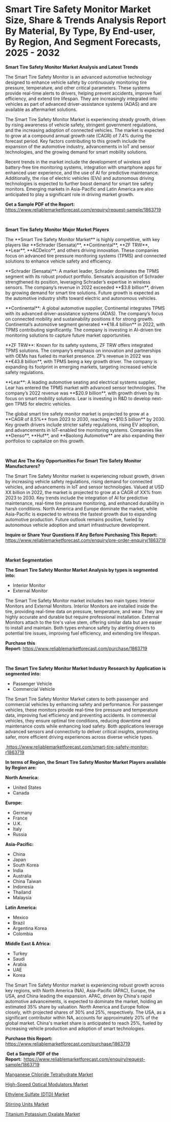 <p><h1>Smart Tire Safety Monitor Market Size, Share & Trends Analysis Report By Material, By Type, By End-user, By Region, And Segment Forecasts, 2025 - 2032</h1></p><p><strong>Smart Tire Safety Monitor Market Analysis and Latest Trends</strong></p>
<p><p>The Smart Tire Safety Monitor is an advanced automotive technology designed to enhance vehicle safety by continuously monitoring tire pressure, temperature, and other critical parameters. These systems provide real-time alerts to drivers, helping prevent accidents, improve fuel efficiency, and extend tire lifespan. They are increasingly integrated into vehicles as part of advanced driver-assistance systems (ADAS) and are available as aftermarket solutions.</p><p>The Smart Tire Safety Monitor Market is experiencing steady growth, driven by rising awareness of vehicle safety, stringent government regulations, and the increasing adoption of connected vehicles. The market is expected to grow at a compound annual growth rate (CAGR) of 7.4% during the forecast period. Key factors contributing to this growth include the expansion of the automotive industry, advancements in IoT and sensor technologies, and the growing demand for smart mobility solutions.</p><p>Recent trends in the market include the development of wireless and battery-free tire monitoring systems, integration with smartphone apps for enhanced user experience, and the use of AI for predictive maintenance. Additionally, the rise of electric vehicles (EVs) and autonomous driving technologies is expected to further boost demand for smart tire safety monitors. Emerging markets in Asia-Pacific and Latin America are also anticipated to play a significant role in driving market growth.</p></p>
<p><strong>Get a Sample PDF of the Report:&nbsp;</strong> <a href="https://www.reliablemarketforecast.com/enquiry/request-sample/1863719?utm_campaign=2015&utm_medium=2&utm_source=Github&utm_content=ia&utm_term=22012025&utm_id=smart-tire-safety-monitor">https://www.reliablemarketforecast.com/enquiry/request-sample/1863719</a></p>
<p>&nbsp;</p>
<p><strong>Smart Tire Safety Monitor Major Market Players</strong></p>
<p><p>The **Smart Tire Safety Monitor Market** is highly competitive, with key players like **Schrader (Sensata)**, **Continental**, **ZF TRW**, **Lear**, **ACDelco**, and others driving innovation. These companies focus on advanced tire pressure monitoring systems (TPMS) and connected solutions to enhance vehicle safety and efficiency.</p><p>**Schrader (Sensata)**: A market leader, Schrader dominates the TPMS segment with its robust product portfolio. Sensata’s acquisition of Schrader strengthened its position, leveraging Schrader’s expertise in wireless sensors. The company’s revenue in 2022 exceeded **$3.8 billion**, driven by growing demand for smart tire solutions. Future growth is expected as the automotive industry shifts toward electric and autonomous vehicles.</p><p>**Continental**: A global automotive supplier, Continental integrates TPMS with its advanced driver-assistance systems (ADAS). The company’s focus on connected mobility and sustainability positions it for strong growth. Continental’s automotive segment generated **€18.4 billion** in 2022, with TPMS contributing significantly. The company is investing in AI-driven tire monitoring solutions to capture future market opportunities.</p><p>**ZF TRW**: Known for its safety systems, ZF TRW offers integrated TPMS solutions. The company’s emphasis on innovation and partnerships with OEMs has fueled its market presence. ZF’s revenue in 2022 was **€43.8 billion**, with TPMS being a key growth driver. The company is expanding its footprint in emerging markets, targeting increased vehicle safety regulations.</p><p>**Lear**: A leading automotive seating and electrical systems supplier, Lear has entered the TPMS market with advanced sensor technologies. The company’s 2022 revenue was **$20.9 billion**, with growth driven by its focus on smart mobility solutions. Lear is investing in R&D to develop next-gen TPMS for electric vehicles.</p><p>The global smart tire safety monitor market is projected to grow at a **CAGR of 8.5%** from 2023 to 2030, reaching **$10.5 billion** by 2030. Key growth drivers include stricter safety regulations, rising EV adoption, and advancements in IoT-enabled tire monitoring systems. Companies like **Denso**, **Huf**, and **Baolong Automotive** are also expanding their portfolios to capitalize on this growth.</p></p>
<p>&nbsp;</p>
<p><strong>What Are The Key Opportunities For Smart Tire Safety Monitor Manufacturers?</strong></p>
<p><p>The Smart Tire Safety Monitor market is experiencing robust growth, driven by increasing vehicle safety regulations, rising demand for connected vehicles, and advancements in IoT and sensor technologies. Valued at USD XX billion in 2022, the market is projected to grow at a CAGR of XX% from 2023 to 2030. Key trends include the integration of AI for predictive maintenance, real-time tire pressure monitoring, and enhanced durability in harsh conditions. North America and Europe dominate the market, while Asia-Pacific is expected to witness the fastest growth due to expanding automotive production. Future outlook remains positive, fueled by autonomous vehicle adoption and smart infrastructure development.</p></p>
<p><strong>Inquire or Share Your Questions If Any Before Purchasing This Report:</strong> <a href="https://www.reliablemarketforecast.com/enquiry/pre-order-enquiry/1863719?utm_campaign=2015&utm_medium=2&utm_source=Github&utm_content=ia&utm_term=22012025&utm_id=smart-tire-safety-monitor">https://www.reliablemarketforecast.com/enquiry/pre-order-enquiry/1863719</a></p>
<p>&nbsp;</p>
<p><strong>Market Segmentation</strong></p>
<p><strong>The Smart Tire Safety Monitor Market Analysis by types is segmented into:</strong></p>
<p><ul><li>Interior Monitor</li><li>External Monitor</li></ul></p>
<p><p>The Smart Tire Safety Monitor market includes two main types: Interior Monitors and External Monitors. Interior Monitors are installed inside the tire, providing real-time data on pressure, temperature, and wear. They are highly accurate and durable but require professional installation. External Monitors attach to the tire's valve stem, offering similar data but are easier to install and maintain. Both types enhance safety by alerting drivers to potential tire issues, improving fuel efficiency, and extending tire lifespan.</p></p>
<p><strong>Purchase this Report:&nbsp;</strong><a href="https://www.reliablemarketforecast.com/purchase/1863719?utm_campaign=2015&utm_medium=2&utm_source=Github&utm_content=ia&utm_term=22012025&utm_id=smart-tire-safety-monitor">https://www.reliablemarketforecast.com/purchase/1863719</a></p>
<p>&nbsp;</p>
<p><strong>The Smart Tire Safety Monitor Market Industry Research by Application is segmented into:</strong></p>
<p><ul><li>Passenger Vehicle</li><li>Commercial Vehicle</li></ul></p>
<p><p>The Smart Tire Safety Monitor Market caters to both passenger and commercial vehicles by enhancing safety and performance. For passenger vehicles, these monitors provide real-time tire pressure and temperature data, improving fuel efficiency and preventing accidents. In commercial vehicles, they ensure optimal tire conditions, reducing downtime and maintenance costs while enhancing load safety. Both applications leverage advanced sensors and connectivity to deliver critical insights, promoting safer, more efficient driving experiences across diverse vehicle types.</p></p>
<p><a href="https://www.reliablemarketforecast.com/smart-tire-safety-monitor-r1863719?utm_campaign=2015&utm_medium=2&utm_source=Github&utm_content=ia&utm_term=22012025&utm_id=smart-tire-safety-monitor">&nbsp;https://www.reliablemarketforecast.com/smart-tire-safety-monitor-r1863719</a></p>
<p><strong>In terms of Region, the Smart Tire Safety Monitor Market Players available by Region are:</strong></p>
<p>
    <p> <strong> North America: </strong>
        <ul>
            <li>United States</li>
            <li>Canada</li>
        </ul>
        </p> 
    <p> <strong> Europe: </strong>
        <ul>
            <li>Germany</li>
            <li>France</li>
            <li>U.K.</li>
            <li>Italy</li>
            <li>Russia</li>
        </ul>
        </p> 
    <p> <strong> Asia-Pacific: </strong>
        <ul>
            <li>China</li>
            <li>Japan</li>
            <li>South Korea</li>
            <li>India</li>
            <li>Australia</li>
            <li>China Taiwan</li>
            <li>Indonesia</li>
            <li>Thailand</li>
            <li>Malaysia</li>
        </ul>
        </p> 
    <p> <strong> Latin America: </strong>
        <ul>
            <li>Mexico</li>
            <li>Brazil</li>
            <li>Argentina Korea</li>
            <li>Colombia</li>
        </ul>
        </p> 
    <p> <strong> Middle East & Africa: </strong>
        <ul>
            <li>Turkey</li>
            <li>Saudi</li>
            <li>Arabia</li>
            <li>UAE</li>
            <li>Korea</li>
        </ul>
    </p>
    </p>
<p><p>The Smart Tire Safety Monitor market is experiencing robust growth across key regions, with North America (NA), Asia-Pacific (APAC), Europe, the USA, and China leading the expansion. APAC, driven by China's rapid automotive advancements, is expected to dominate the market, holding an estimated 35% share by valuation. North America and Europe follow closely, with projected shares of 30% and 25%, respectively. The USA, as a significant contributor within NA, accounts for approximately 20% of the global market. China's market share is anticipated to reach 25%, fueled by increasing vehicle production and adoption of smart technologies.</p></p>
<p><strong>Purchase this Report: </strong><a href="https://www.reliablemarketforecast.com/purchase/1863719?utm_campaign=2015&utm_medium=2&utm_source=Github&utm_content=ia&utm_term=22012025&utm_id=smart-tire-safety-monitor">https://www.reliablemarketforecast.com/purchase/1863719</a></p>
<p>&nbsp;<strong>Get a Sample PDF of the Report:&nbsp;&nbsp;</strong><a href="https://www.reliablemarketforecast.com/enquiry/request-sample/1863719?utm_campaign=2015&utm_medium=2&utm_source=Github&utm_content=ia&utm_term=22012025&utm_id=smart-tire-safety-monitor">https://www.reliablemarketforecast.com/enquiry/request-sample/1863719</a></p>
<p><strong></strong></p>
<p><p><a href="https://www.linkedin.com/pulse/projected-cagr-83-manganese-chloride-tetrahydrate-market-analysis-oamsf?utm_campaign=2015&utm_medium=2&utm_source=Github&utm_content=ia&utm_term=22012025&utm_id=smart-tire-safety-monitor">Manganese Chloride Tetrahydrate Market</a></p><p><a href="https://www.linkedin.com/pulse/high-speed-optical-modulators-market-analysis-2025-2032-projected-myx0f?utm_campaign=2015&utm_medium=2&utm_source=Github&utm_content=ia&utm_term=22012025&utm_id=smart-tire-safety-monitor">High-Speed Optical Modulators Market</a></p><p><a href="https://www.linkedin.com/pulse/global-ethylene-sulfate-dtd-market-research-report-forecasted-grmqf?utm_campaign=2015&utm_medium=2&utm_source=Github&utm_content=ia&utm_term=22012025&utm_id=smart-tire-safety-monitor">Ethylene Sulfate (DTD) Market</a></p><p><a href="https://www.linkedin.com/pulse/stirring-units-market-report-industry-value-revenue-forecast-bvhyf?utm_campaign=2015&utm_medium=2&utm_source=Github&utm_content=ia&utm_term=22012025&utm_id=smart-tire-safety-monitor">Stirring Units Market</a></p><p><a href="https://www.linkedin.com/pulse/data-global-titanium-potassium-oxalate-markets-share-size-growth-fvskf?utm_campaign=2015&utm_medium=2&utm_source=Github&utm_content=ia&utm_term=22012025&utm_id=smart-tire-safety-monitor">Titanium Potassium Oxalate Market</a></p></p>